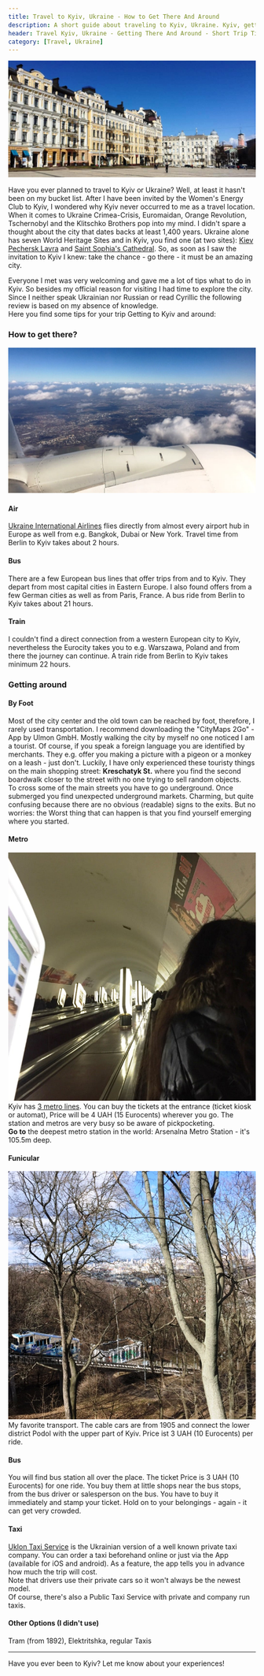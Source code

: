 ```yaml
---
title: Travel to Kyiv, Ukraine - How to Get There And Around
description: A short guide about traveling to Kyiv, Ukraine. Kyiv, getting there and around.
header: Travel Kyiv, Ukraine - Getting There And Around - Short Trip Tips
category: [Travel, Ukraine]
---
```


![Cover_Picture](/img/20170331_cover.jpg "Sofiyskaya Square")

Have you ever planned to travel to Kyiv or Ukraine? Well, at least it hasn't been on my bucket list.
After I have been invited by the Women's Energy Club to Kyiv, I wondered why Kyiv never occurred to me as a travel location.
When it comes to Ukraine Crimea-Crisis, Euromaidan, Orange Revolution, Tschernobyl and the Klitschko Brothers pop into my mind. I didn't spare a thought about the city that dates backs at least 1,400 years. Ukraine alone has seven World Heritage Sites and in Kyiv, you find one (at two sites): [Kiev Pechersk Lavra](https://www.wikiwand.com/en/Kiev_Pechersk_Lavra) and [Saint Sophia's Cathedral](https://www.wikiwand.com/en/Saint_Sophia%27s_Cathedral,_Kiev).
So, as soon as I saw the invitation to Kyiv I knew: take the chance - go there - it must be an amazing city.

Everyone I met was very welcoming and gave me a lot of tips what to do in Kyiv. So besides my official reason for visiting I had time to explore the city.  
Since I neither speak Ukrainian nor Russian or read Cyrillic the following review is based on my absence of knowledge.  
Here you find some tips for your trip Getting to Kyiv and around:

### How to get there?

![Cover_Picture](/img/20170331_cover4.jpg "Berlin from Airplane")

#### Air

[Ukraine International Airlines](http://www.flyuia.com/) flies directly from almost every airport hub in Europe as well from e.g. Bangkok, Dubai or New York. Travel time from Berlin to Kyiv takes about 2 hours.

#### Bus

There are a few European bus lines that offer trips from and to Kyiv. They depart from most capital cities in Eastern Europe. I also found offers from a few German cities as well as from Paris, France. A bus ride from Berlin to Kyiv takes about 21 hours.

#### Train

I couldn't find a direct connection from a western European city to Kyiv, nevertheless the Eurocity takes you to e.g. Warszawa, Poland and from there the journey can continue. A train ride from Berlin to Kyiv takes minimum 22 hours.

### Getting around

#### By Foot

Most of the city center and the old town can be reached by foot, therefore, I rarely used transportation. I recommend downloading the "CityMaps 2Go" - App by Ulmon GmbH. Mostly walking the city by myself no one noticed I am a tourist. Of course, if you speak a foreign language you are identified by merchants. They e.g. offer you making a picture with a pigeon or a monkey on a leash - just don't.
Luckily, I have only experienced these touristy things on the main shopping street: **Kreschatyk St.** where you find the second boardwalk closer to the street with no one trying to sell random objects.  
To cross some of the main streets you have to go underground. Once submerged you find unexpected underground markets. Charming, but quite confusing because there are no obvious (readable) signs to the exits. But no worries: the Worst thing that can happen is that you find yourself emerging where you started.

#### Metro

![Metro_Station_Kyiv](/img/20170331_metrostationkyiv.jpg "Metro Station")
Kyiv has [3 metro lines](http://www.urbanrail.net/eu/ua/kiev/kyiv.htm). You can buy the tickets at the entrance (ticket kiosk or automat), Price will be 4 UAH (15 Eurocents) wherever you go. The station and metros are very busy so be aware of pickpocketing.  
**Go to** the deepest metro station in the world: Arsenalna Metro Station - it's 105.5m deep.

#### Funicular

![Funicular_Kyiv](/img/20170331_funicular.jpg "Funicular")
My favorite transport. The cable cars are from 1905 and connect the lower district Podol with the upper part of Kyiv. Price ist 3 UAH (10 Eurocents) per ride.

#### Bus

You will find bus station all over the place. The ticket Price is 3 UAH (10 Eurocents) for one ride. You buy them at little shops near the bus stops, from the bus driver or salesperson on the bus. You have to buy it immediately and stamp your ticket. Hold on to your belongings - again - it can get very crowded.

#### Taxi

[Uklon Taxi Service](https://www.uklon.com.ua/) is the Ukrainian version of a well known private taxi company. You can order a taxi beforehand online or just via the App (available for iOS and android). As a feature, the app tells you in advance how much the trip will cost.  
Note that drivers use their private cars so it won't always be the newest model.  
Of course, there's also a Public Taxi Service with private and company run taxis.

#### Other Options (I didn't use)

Tram (from 1892), Elektritshka, regular Taxis

---

Have you ever been to Kyiv? Let me know about your experiences!
